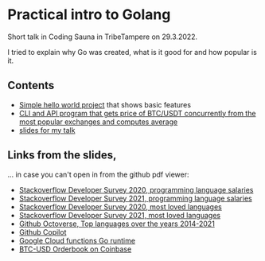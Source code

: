 # Practical intro to Golang

Short talk in Coding Sauna in TribeTampere on 29.3.2022.

I tried to explain why Go was created, what is it good for and how popular is it.

## Contents

- [Simple hello world project](hello) that shows basic features
- [CLI and API program that gets price of BTC/USDT concurrently from the most popular exchanges and computes average](tickers)
- [slides for my talk](practical_intro_to_go.pdf)

## Links from the slides,
... in case you can't open in from the github pdf viewer:
- [Stackoverflow Developer Survey 2020, programming language salaries](https://insights.stackoverflow.com/survey/2020#work-salary-and-experience-by-language)
- [Stackoverflow Developer Survey 2021, programming language salaries](https://insights.stackoverflow.com/survey/2021#section-top-paying-technologies-top-paying-technologies)
- [Stackoverflow Developer Survey 2020, most loved languages](https://insights.stackoverflow.com/survey/2020#technology-most-loved-dreaded-and-wanted-languages-loved)
- [Stackoverflow Developer Survey 2021, most loved languages](https://insights.stackoverflow.com/survey/2021#most-loved-dreaded-and-wanted-language-love-dread)
- [Github Octoverse, Top languages over the years 2014-2021](https://octoverse.github.com/#top-languages-over-the-years)
- [Github Copilot](https://copilot.github.com/)
- [Google Cloud functions Go runtime](https://cloud.google.com/functions/docs/create-deploy-go)
- [BTC-USD Orderbook on Coinbase](https://pro.coinbase.com/trade/BTC-USD)


